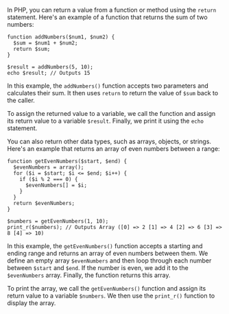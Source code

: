 In PHP, you can return a value from a function or method using the `return` statement. Here's an example of a function that returns the sum of two numbers:

```
function addNumbers($num1, $num2) {
  $sum = $num1 + $num2;
  return $sum;
}

$result = addNumbers(5, 10);
echo $result; // Outputs 15
```

In this example, the `addNumbers()` function accepts two parameters and calculates their sum. It then uses `return` to return the value of `$sum` back to the caller. 

To assign the returned value to a variable, we call the function and assign its return value to a variable `$result`. Finally, we print it using the `echo` statement.

You can also return other data types, such as arrays, objects, or strings. Here's an example that returns an array of even numbers between a range:

```
function getEvenNumbers($start, $end) {
  $evenNumbers = array();
  for ($i = $start; $i <= $end; $i++) {
    if ($i % 2 === 0) {
      $evenNumbers[] = $i;
    }
  }
  return $evenNumbers;
}

$numbers = getEvenNumbers(1, 10);
print_r($numbers); // Outputs Array ([0] => 2 [1] => 4 [2] => 6 [3] => 8 [4] => 10)
```

In this example, the `getEvenNumbers()` function accepts a starting and ending range and returns an array of even numbers between them. We define an empty array `$evenNumbers` and then loop through each number between `$start` and `$end`. If the number is even, we add it to the `$evenNumbers` array. Finally, the function returns this array.

To print the array, we call the `getEvenNumbers()` function and assign its return value to a variable `$numbers`. We then use the `print_r()` function to display the array.
